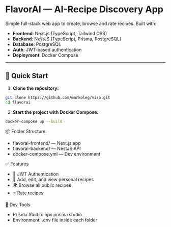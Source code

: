 # FlavorAI — AI-Recipe Discovery App

Simple full-stack web app to create, browse and rate recipes. Built with:

- **Frontend**: Next.js (TypeScript, Tailwind CSS)
- **Backend**: NestJS (TypeScript, Prisma, PostgreSQL)
- **Database**: PostgreSQL
- **Auth**: JWT-based authentication
- **Deployment**: Docker Compose

---

## 🚀 Quick Start

1. **Clone the repository:**

```bash
git clone https://github.com/markoleg/viso.git
cd flavorai
```
2. **Start the project with Docker Compose:**

```bash
docker-compose up --build
```
📦 Folder Structure:
- flavorai-frontend/ — Next.js app
- flavorai-backend/ — NestJS API
- docker-compose.yml — Dev environment

✅ Features
- 🔐 JWT Authentication
- 🧑 Add, edit, and view personal recipes
- 🌍 Browse all public recipes
- ⭐ Rate recipes

🧪 Dev Tools
- Prisma Studio: npx prisma studio
- Environment: .env file inside each folder
